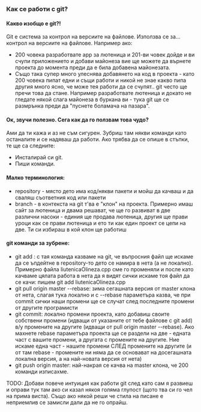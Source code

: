 ### Как се работи с git?

#### Какво изобщо е git?!
Git e система за контрол на версиите на файлове. Използва се за... контрол на версиите на файлове. Например ако:
- 200 човека разработвате app за лютеница и 201-ви човек дойде и ви счупи приложението и добави майонеза вие ще можете да върнете проекта до момента преди да е била добавена майонезата. 
- Също така супер много улеснява добавянето на код в проекта - като 200 човека пипат едни и същи работи и никой не знае какво пипа другия много ясно, че може тея работи да се счупят.. git често ще пречи това да стане. Например разработвате лютеница и докато не гледате някой слага майонеза в буркана ви - тука git ще се размрънка преди да "пуснете боламача на пазара".

#### Ок, звучи полезно. Сега как да го ползвам това чудо?
Ами да ти кажа и аз не съм сигурен. Зубриш там някви команди като останалите и се надяваш да работи. Ако трябва да се опише в стъпки, те ще са следните:
- Инсталирай си git.
- Пиши команди.

#### Малко терминология:
- repository - място дето има код/някви пакети и мойш да качваш и да сваляш съответния код или пакети
- branch - в контекста на git т'ва е "клон" на проекта. Примерно имаш сайт за лютеница и двама решават, че ще го развиват в две различни насоки - единия ще продава лютеница, другия ще прави уроци как се прави лютеница и ето ти как един проект се цепи на две. Ти си избираш в кой клон ще работиш

#### git команди за зубрене:
- git add <file>: с тая команда казваме на git, че въпросния файл ще искаме да се ъпдейтне в repository-то дето се намира в нета (а не локално). Примерно файла liutenicaOlineza.cpp сме го променяли и после като качваме цялата работа в нета да я видят сички искаме тоя файл да се качи: пишем git add liutenicaOlineza.cpp
- git pull origin master --rebase: зима сегашната версия от master клона от нета, слагая тука локално и с --rebase параметъра казва, че при commit сички наши промени ще се случат след последните промени от другите програмисти
- git commit: локално промени проекта, като добавиш своите собствени промени (идващи от указаните от тебе файлове с git add) в/у промените на другите (идващи от pull origin master --rebase). Ако махнете rebase параметъра проекта ще се раздели на две - едната част с вашите промени, а другата с промените на другите. Ние искаме една част - нашите промени СЛЕД промените на другите (и от там rebase - промените ни няма да се основават на досегашната локална версия, а на най-новата версия от нета)
- git push origin master: най-накрая се качва на master клона, че 200 команди изписахме.

TODO: Добави повече интуиция как работи git след като сам я развиеш и оправи тук там ако си казал някоя голяма глупост (щото тва си го чел на прима виста). Също ако някой реши че стила на писане е неприемлив се замисли дали да не го опрайш.
